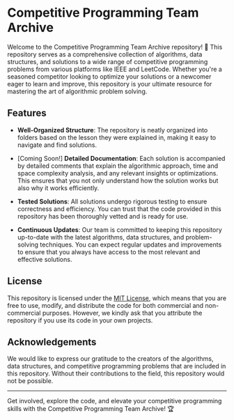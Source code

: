 # Competitive Programming Team Archive

Welcome to the Competitive Programming Team Archive repository! 🚀 This repository serves as a comprehensive collection of algorithms, data structures, and solutions to a wide range of competitive programming problems from various platforms like IEEE and LeetCode. Whether you're a seasoned competitor looking to optimize your solutions or a newcomer eager to learn and improve, this repository is your ultimate resource for mastering the art of algorithmic problem solving.

## Features

- **Well-Organized Structure**: The repository is neatly organized into folders based on the lesson they were explained in, making it easy to navigate and find solutions.

- [Coming Soon!] **Detailed Documentation**: Each solution is accompanied by detailed comments that explain the algorithmic approach, time and space complexity analysis, and any relevant insights or optimizations. This ensures that you not only understand how the solution works but also why it works efficiently.

- **Tested Solutions**: All solutions undergo rigorous testing to ensure correctness and efficiency. You can trust that the code provided in this repository has been thoroughly vetted and is ready for use.

- **Continuous Updates**: Our team is committed to keeping this repository up-to-date with the latest algorithms, data structures, and problem-solving techniques. You can expect regular updates and improvements to ensure that you always have access to the most relevant and effective solutions.


## License

This repository is licensed under the [MIT License](LICENSE), which means that you are free to use, modify, and distribute the code for both commercial and non-commercial purposes. However, we kindly ask that you attribute the repository if you use its code in your own projects.

## Acknowledgements

We would like to express our gratitude to the creators of the algorithms, data structures, and competitive programming problems that are included in this repository. Without their contributions to the field, this repository would not be possible.

---

Get involved, explore the code, and elevate your competitive programming skills with the Competitive Programming Team Archive! 🏆
